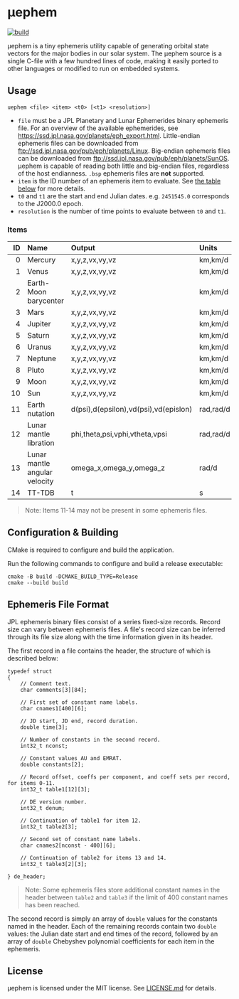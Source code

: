 # μephem

[![build](https://github.com/cjhoward/uephem/actions/workflows/build.yml/badge.svg)](https://github.com/cjhoward/uephem/actions/workflows/build.yml)

μephem is a tiny ephemeris utility capable of generating orbital state vectors for the major bodies in our solar system. The μephem source is a single C-file with a few hundred lines of code, making it easily ported to other languages or modified to run on embedded systems.

## Usage

	uephem <file> <item> <t0> [<t1> <resolution>]

* `file` must be a JPL Planetary and Lunar Ephemerides binary ephemeris file. For an overview of the available ephemerides, see <https://ssd.jpl.nasa.gov/planets/eph_export.html>. Little-endian ephemeris files can be downloaded from <ftp://ssd.jpl.nasa.gov/pub/eph/planets/Linux>. Big-endian ephemeris files can be downloaded from <ftp://ssd.jpl.nasa.gov/pub/eph/planets/SunOS>. μephem is capable of reading both little and big-endian files, regardless of the host endianness. `.bsp` ephemeris files are **not** supported.
* `item` is the ID number of an ephemeris item to evaluate. See [the table below](#items) for more details.
* `t0` and `t1` are the start and end Julian dates. e.g. `2451545.0` corresponds to the J2000.0 epoch.
* `resolution` is the number of time points to evaluate between `t0` and `t1`.

### Items

| ID | Name                          | Output                                | Units     | Center |
|---:|:------------------------------|:--------------------------------------|:----------|:------:|
|  0 | Mercury                       | x,y,z,vx,vy,vz                        | km,km/d   | SSB    |
|  1 | Venus                         | x,y,z,vx,vy,vz                        | km,km/d   | SSB    |
|  2 | Earth-Moon barycenter         | x,y,z,vx,vy,vz                        | km,km/d   | SSB    |
|  3 | Mars                          | x,y,z,vx,vy,vz                        | km,km/d   | SSB    |
|  4 | Jupiter                       | x,y,z,vx,vy,vz                        | km,km/d   | SSB    |
|  5 | Saturn                        | x,y,z,vx,vy,vz                        | km,km/d   | SSB    |
|  6 | Uranus                        | x,y,z,vx,vy,vz                        | km,km/d   | SSB    |
|  7 | Neptune                       | x,y,z,vx,vy,vz                        | km,km/d   | SSB    |
|  8 | Pluto                         | x,y,z,vx,vy,vz                        | km,km/d   | SSB    |
|  9 | Moon                          | x,y,z,vx,vy,vz                        | km,km/d   | Earth  |
| 10 | Sun                           | x,y,z,vx,vy,vz                        | km,km/d   | SSB    |
| 11 | Earth nutation                | d(psi),d(epsilon),vd(psi),vd(epislon) | rad,rad/d | Earth  |
| 12 | Lunar mantle libration        | phi,theta,psi,vphi,vtheta,vpsi        | rad,rad/d | Moon   |
| 13 | Lunar mantle angular velocity | omega_x,omega_y,omega_z               | rad/d     | Moon   |
| 14 | TT-TDB                        | t                                     | s         | Earth  |

> Note: Items 11-14 may not be present in some ephemeris files.

## Configuration & Building

CMake is required to configure and build the application.

Run the following commands to configure and build a release executable:

	cmake -B build -DCMAKE_BUILD_TYPE=Release
	cmake --build build

## Ephemeris File Format

JPL ephemeris binary files consist of a series fixed-size records. Record size can vary between ephemeris files. A file's record size can be inferred through its file size along with the time information given in its header.

The first record in a file contains the header, the structure of which is described below:

	typedef struct
	{
		// Comment text.
		char comments[3][84];
		
		// First set of constant name labels.
		char cnames1[400][6];
		
		// JD start, JD end, record duration.
		double time[3];
		
		// Number of constants in the second record.
		int32_t nconst;
		
		// Constant values AU and EMRAT.
		double constants[2];
		
		// Record offset, coeffs per component, and coeff sets per record, for items 0-11.
		int32_t table1[12][3];
		
		// DE version number.
		int32_t denum;
		
		// Continuation of table1 for item 12.
		int32_t table2[3];
		
		// Second set of constant name labels.
		char cnames2[nconst - 400][6];
		
		// Continuation of table2 for items 13 and 14.
		int32_t table3[2][3];
		
	} de_header;

> Note: Some ephemeris files store additional constant names in the header between `table2` and `table3` if the limit of 400 constant names has been reached.

The second record is simply an array of `double` values for the constants named in the header. Each of the remaining records contain two `double` values: the Julian date start and end times of the record, followed by an array of `double` Chebyshev polynomial coefficients for each item in the ephemeris.

## License

μephem is licensed under the MIT license. See [LICENSE.md](./LICENSE.md) for details.
